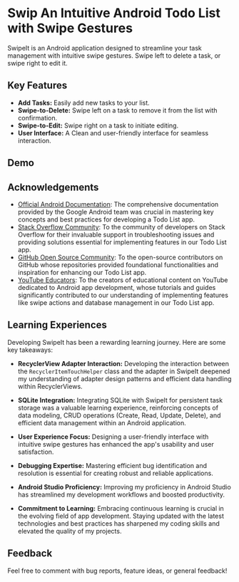 # Swip An Intuitive Android Todo List with Swipe Gestures

SwipeIt is an Android application designed to streamline your task management with intuitive swipe gestures. Swipe left to delete a task, or swipe right to edit it.

## Key Features

- **Add Tasks:** Easily add new tasks to your list.
- **Swipe-to-Delete:** Swipe left on a task to remove it from the list with confirmation.
- **Swipe-to-Edit:** Swipe right on a task to initiate editing.
- **User Interface:** A Clean and user-friendly interface for seamless interaction.

## Demo

## Acknowledgements

- [Official Android Documentation](https://developer.android.com/docs): The comprehensive documentation provided by the Google Android team was crucial in mastering key concepts and best practices for developing a Todo List app.
- [Stack Overflow Community](https://stackoverflow.com/): To the community of developers on Stack Overflow for their invaluable support in troubleshooting issues and providing solutions essential for implementing features in our Todo List app.
- [GitHub Open Source Community](https://github.com/): To the open-source contributors on GitHub whose repositories provided foundational functionalities and inspiration for enhancing our Todo List app.
- [YouTube Educators](https://www.youtube.com/): To the creators of educational content on YouTube dedicated to Android app development, whose tutorials and guides significantly contributed to our understanding of implementing features like swipe actions and database management in our Todo List app.

## Learning Experiences

Developing SwipeIt has been a rewarding learning journey. Here are some key takeaways:

- **RecyclerView Adapter Interaction:** Developing the interaction between the `RecyclerItemTouchHelper` class and the adapter in SwipeIt deepened my understanding of adapter design patterns and efficient data handling within RecyclerViews.

- **SQLite Integration:** Integrating SQLite with SwipeIt for persistent task storage was a valuable learning experience, reinforcing concepts of data modeling, CRUD operations (Create, Read, Update, Delete), and efficient data management within an Android application.


- **User Experience Focus:** Designing a user-friendly interface with intuitive swipe gestures has enhanced the app's usability and user satisfaction.
  
- **Debugging Expertise:** Mastering efficient bug identification and resolution is essential for creating robust and reliable applications.
  
- **Android Studio Proficiency:** Improving my proficiency in Android Studio has streamlined my development workflows and boosted productivity.
  
- **Commitment to Learning:** Embracing continuous learning is crucial in the evolving field of app development. Staying updated with the latest technologies and best practices has sharpened my coding skills and elevated the quality of my projects.

## Feedback

Feel free to comment with bug reports, feature ideas, or general feedback!

